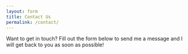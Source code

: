 ```yaml
---
layout: form
title: Contact Us
permalink: /contact/
---
```


Want to get in touch? Fill out the form below to send me a message and I will get back to you as soon as possible!